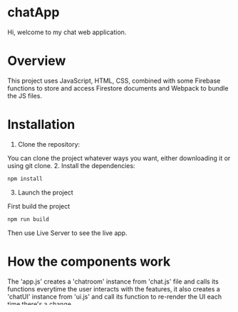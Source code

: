 # chatApp

Hi, welcome to my chat web application.
# Overview

This project uses JavaScript, HTML, CSS, combined with some Firebase functions to store and access Firestore documents and Webpack to bundle the JS files.
# Installation

1. Clone the repository:

You can clone the project whatever ways you want, either downloading it or using git clone.
2. Install the dependencies:
```bash
npm install
```
3. Launch the project

First build the project
```bash
npm run build
```

Then use Live Server to see the live app.

# How the components work

The 'app.js' creates a 'chatroom' instance from 'chat.js' file and calls its functions everytime the user interacts with the features, it also creates a 'chatUI' instance from 'ui.js' and call its function to re-render the UI each time there's a change.

For instance, when a user changes the room, the function 'updateRoom' from 'chat.js' will be called, then it calls 'getChat' to retrieve the chats in the new room and pass those chats to function render from 'ui.js' to update the web's UI.
